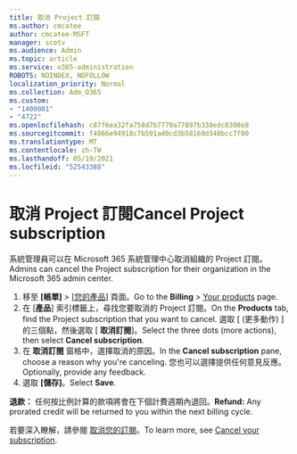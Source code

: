 ```yaml
---
title: 取消 Project 訂閱
ms.author: cmcatee
author: cmcatee-MSFT
manager: scotv
ms.audience: Admin
ms.topic: article
ms.service: o365-administration
ROBOTS: NOINDEX, NOFOLLOW
localization_priority: Normal
ms.collection: Adm_O365
ms.custom:
- "1400001"
- "4722"
ms.openlocfilehash: c87f6ea32fa758d7b7779a77897b338edc0308e8
ms.sourcegitcommit: f4866e94918c7b591ad0cd3b58169d340bcc7f00
ms.translationtype: MT
ms.contentlocale: zh-TW
ms.lasthandoff: 05/19/2021
ms.locfileid: "52543388"
---
```

# <a name="cancel-project-subscription"></a><span data-ttu-id="6063b-102">取消 Project 訂閱</span><span class="sxs-lookup"><span data-stu-id="6063b-102">Cancel Project subscription</span></span>

<span data-ttu-id="6063b-103">系統管理員可以在 Microsoft 365 系統管理中心取消組織的 Project 訂閱。</span><span class="sxs-lookup"><span data-stu-id="6063b-103">Admins can cancel the Project subscription for their organization in the Microsoft 365 admin center.</span></span>

1. <span data-ttu-id="6063b-104">移至 **[帳單]** \> [[您的產品]](https://go.microsoft.com/fwlink/p/?linkid=842054) 頁面。</span><span class="sxs-lookup"><span data-stu-id="6063b-104">Go to the **Billing** \> [Your products](https://go.microsoft.com/fwlink/p/?linkid=842054) page.</span></span>
2. <span data-ttu-id="6063b-105">在 [**產品**] 索引標籤上，尋找您要取消的 Project 訂閱。</span><span class="sxs-lookup"><span data-stu-id="6063b-105">On the **Products** tab, find the Project subscription that you want to cancel.</span></span> <span data-ttu-id="6063b-106">選取 [ (更多動作) ] 的三個點，然後選取 [ **取消訂閱**]。</span><span class="sxs-lookup"><span data-stu-id="6063b-106">Select the three dots (more actions), then select **Cancel subscription**.</span></span>
3. <span data-ttu-id="6063b-107">在 **取消訂閱** 窗格中，選擇取消的原因。</span><span class="sxs-lookup"><span data-stu-id="6063b-107">In the **Cancel subscription** pane, choose a reason why you're canceling.</span></span> <span data-ttu-id="6063b-108">您也可以選擇提供任何意見反應。</span><span class="sxs-lookup"><span data-stu-id="6063b-108">Optionally, provide any feedback.</span></span>
4. <span data-ttu-id="6063b-109">選取 **[儲存]**。</span><span class="sxs-lookup"><span data-stu-id="6063b-109">Select **Save**.</span></span>

<span data-ttu-id="6063b-110">**退款：** 任何按比例計算的款項將會在下個計費週期內退回。</span><span class="sxs-lookup"><span data-stu-id="6063b-110">**Refund:** Any prorated credit will be returned to you within the next billing cycle.</span></span>

<span data-ttu-id="6063b-111">若要深入瞭解，請參閱 [取消您的訂閱](/microsoft-365/commerce/subscriptions/cancel-your-subscription)。</span><span class="sxs-lookup"><span data-stu-id="6063b-111">To learn more, see [Cancel your subscription](/microsoft-365/commerce/subscriptions/cancel-your-subscription).</span></span>